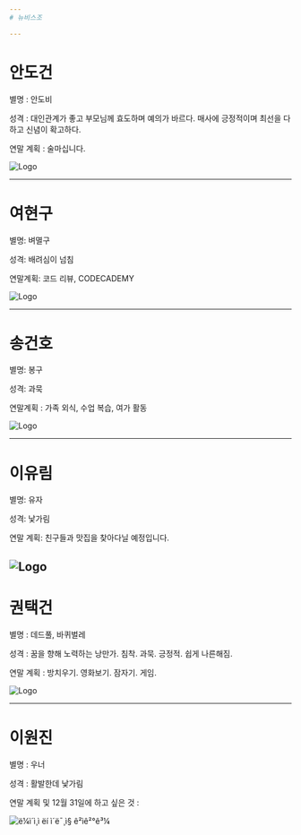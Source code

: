 ```yaml
---
# 뉴비스조 

---
```

# 안도건

별명 : 안도비

성격 : 대인관계가 좋고 부모님께 효도하며 예의가 바르다. 매사에 긍정적이며 최선을 다하고 신념이 확고하다.

연말 계획 : 술마십니다.

![Logo](http://image.jjang0u.service.concdn.com/data3/chalkadak/160/201811/08/154166550823483.jpg)

---
# 여현구

별명: 벼멸구

성격: 배려심이 넘침

연말계획: 코드 리뷰, CODECADEMY

![Logo](http://image.chosun.com/sitedata/image/201611/03/2016110301251_0.jpg)





---
# 송건호 

별명: 봉구

성격: 과묵

연말계획 : 가족 외식, 수업 복습, 여가 활동

![Logo](https://cdn.pixabay.com/photo/2017/09/25/13/12/dog-2785074_960_720.jpg)

---
# 이유림 

별명: 유자

성격: 낯가림

연말 계획: 친구들과 맛집을 찾아다닐 예정입니다.



![Logo](https://t1.daumcdn.net/cfile/tistory/2334943F52772A281D)
---

# 권택건

별명 : 데드풀, 바퀴벌레

성격 : 꿈을 향해 노력하는 낭만가. 침착. 과묵. 긍정적. 쉽게 나른해짐.

연말 계획 : 방치우기. 영화보기. 잠자기. 게임.

![Logo](https://img.sbs.co.kr/newsnet/etv/upload/2016/02/19/30000521287_1280.jpg)

---
# 이원진

별명 : 우너

성격 : 활발한데 낯가림

연말 계획 및 12월 31일에 하고 싶은 것 : 



![ë¼ì´ì¸ì ëí ì´ë¯¸ì§ ê²ìê²°ê³¼](https://t1.daumcdn.net/cfile/tistory/2761AA4558A05CBE2A)



